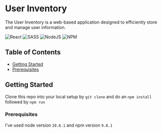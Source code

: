 # User Inventory

The User Inventory is a web-based application designed to efficiently store and manage user information. 

![React](https://img.shields.io/badge/react-%2320232a.svg?style=for-the-badge&logo=react&logoColor=%2361DAFB) ![SASS](https://img.shields.io/badge/SASS-hotpink.svg?style=for-the-badge&logo=SASS&logoColor=white) ![NodeJS](https://img.shields.io/badge/node.js-6DA55F?style=for-the-badge&logo=node.js&logoColor=white) ![NPM](https://img.shields.io/badge/NPM-%23CB3837.svg?style=for-the-badge&logo=npm&logoColor=white)

## Table of Contents

- [Getting Started](#getting-started)
- [Prerequisites](#prerequisites)

## Getting Started

Clone this repo into your local setup by `git clone` and do an `npm install` followed by `npm run`

### Prerequisites

I've used node version `20.6.1` and npm version `9.8.1`

